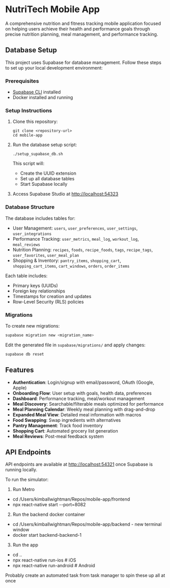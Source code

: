 # NutriTech Mobile App

A comprehensive nutrition and fitness tracking mobile application focused on helping users achieve their health and performance goals through precise nutrition planning, meal management, and performance tracking.

## Database Setup

This project uses Supabase for database management. Follow these steps to set up your local development environment:

### Prerequisites

- [Supabase CLI](https://supabase.com/docs/guides/cli) installed
- Docker installed and running

### Setup Instructions

1. Clone this repository:
   ```
   git clone <repository-url>
   cd mobile-app
   ```

2. Run the database setup script:
   ```
   ./setup_supabase_db.sh
   ```
   
   This script will:
   - Create the UUID extension
   - Set up all database tables
   - Start Supabase locally

3. Access Supabase Studio at [http://localhost:54323](http://localhost:54323)

### Database Structure

The database includes tables for:

- User Management: `users`, `user_preferences`, `user_settings`, `user_integrations`
- Performance Tracking: `user_metrics`, `meal_log`, `workout_log`, `meal_reviews`
- Nutrition Planning: `recipes`, `foods`, `recipe_foods`, `tags`, `recipe_tags`, `user_favorites`, `user_meal_plan`
- Shopping & Inventory: `pantry_items`, `shopping_cart`, `shopping_cart_items`, `cart_windows`, `orders`, `order_items`

Each table includes:
- Primary keys (UUIDs)
- Foreign key relationships
- Timestamps for creation and updates
- Row-Level Security (RLS) policies

### Migrations

To create new migrations:

```bash
supabase migration new <migration_name>
```

Edit the generated file in `supabase/migrations/` and apply changes:

```bash
supabase db reset
```

## Features

- **Authentication**: Login/signup with email/password, OAuth (Google, Apple)
- **Onboarding Flow**: User setup with goals, health data, preferences
- **Dashboard**: Performance tracking, meal/workout management
- **Meal Discovery**: Searchable/filterable meals optimized for performance
- **Meal Planning Calendar**: Weekly meal planning with drag-and-drop
- **Expanded Meal View**: Detailed meal information with macros
- **Food Swapping**: Swap ingredients with alternatives
- **Pantry Management**: Track food inventory
- **Shopping Cart**: Automated grocery list generation
- **Meal Reviews**: Post-meal feedback system

## API Endpoints

API endpoints are available at [http://localhost:54321](http://localhost:54321) once Supabase is running locally.

To run the simulator:

1) Run Metro
  - cd /Users/kimballwightman/Repos/mobile-app/frontend
  - npx react-native start --port=8082
2) Run the backend docker container
  - cd /Users/kimballwightman/Repos/mobile-app/backend  -  new terminal window
  - docker start backend-backend-1
3) Run the app
  - cd ..
  - npx react-native run-ios   # iOS  
  - npx react-native run-android  # Android

Probably create an automated task from task manager to spin these up all at once
